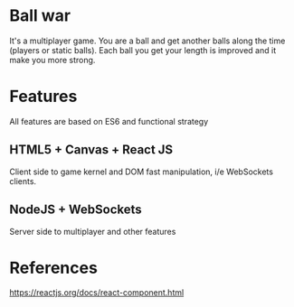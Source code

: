 # Ball war
It's a multiplayer game. You are a ball and get another balls along the time (players or static balls).
Each ball you get your length is improved and it make you more strong.

# Features
All features are based on ES6 and functional strategy

## HTML5 + Canvas + React JS
Client side to game kernel and DOM fast manipulation, i/e WebSockets clients.

## NodeJS + WebSockets
Server side to multiplayer and other features


# References
https://reactjs.org/docs/react-component.html
